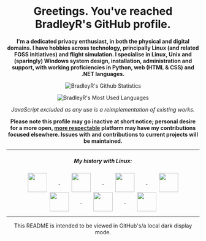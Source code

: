 <h1 align="center">Greetings. You've reached BradleyR's GitHub profile.</h1>
<p align="center"><b>I'm a dedicated privacy enthusiast, in both the physical and digital domains. I have hobbies across technology, principally Linux (and related FOSS initiatives) and flight simulation. I specialise in Linux, Unix and (sparingly) Windows system design, installation, administration and support, with working proficiencies in  Python, web (HTML & CSS) and .NET languages. </b></p>

<p align="center">
<img align="center" src="https://github-readme-stats.vercel.app/api?username=bradley-r&show_icons=true&count_private=true&custom_title=BradleyR's%20Github%20Statistics&theme=dark&include_all_commits=true&icon_color=ffffff" alt="BradleyR's Github Statistics" />
</p>
<p align="center">
<img align="center" src="https://github-readme-stats.vercel.app/api/top-langs/?username=bradley-r&theme=dark&hide=javascript&custom_title=BradleyR's%20Most%20Used%20Languages&card_width=465" alt="BradleyR's Most Used Languages" /> 
</p>
<p align="center"><i>JavaScript excluded as any use is a reimplementation of existing works.</i></p>
<p align="center"><b>Please note this profile may go inactive at short notice; personal desire for a more open, <a href="https://github.com/drop-ice/dear-github-2.0">more respectable</a> platform may have my contributions focused elsewhere. Issues with and contributions to current projects will be maintained.</b></p>
<hr>
<h5 align="center">My history with Linux:</h5>
<p align="center">
<a href="https://ubuntu.com/">
  <img align="center" src="https://raw.githubusercontent.com/bradley-r/bradley-r/main/icons/os_ubuntu.png"  width="50" height="50" hspace=30/>
</a>
<a href="https://linuxmint.com/">
  <img align="center" src="https://raw.githubusercontent.com/bradley-r/bradley-r/main/icons/os_linuxmint_alt.png" width="50" height="50" hspace=30/>
</a>
 <a href="https://getfedora.org/">
  <img align="center" src="https://raw.githubusercontent.com/bradley-r/bradley-r/main/icons/os_fedora.png"  width="50" height="50" hspace=30/>
</a>
<a href="https://www.opensuse.org/">
  <img align="center" src="https://raw.githubusercontent.com/bradley-r/bradley-r/main/icons/os_opensuse.png" width="50" height="50" hspace=30/>
</a>
<a href="https://voidlinux.org/">
  <img align="center" src="https://raw.githubusercontent.com/bradley-r/bradley-r/main/icons/os_void.png" width="50" height="50" hspace=30/>
</a>
 <a href="https://getsol.us/home/">
  <img align="center" src="https://raw.githubusercontent.com/bradley-r/bradley-r/main/icons/os_solus.png"  width="50" height="50" hspace=30/>
</a>
<a href="https://endeavouros.com/">
  <img align="center" src="https://raw.githubusercontent.com/bradley-r/bradley-r/main/icons/os_endeavouros.png" width="50" height="50" hspace=30/>
  </a>
</p>
<hr>
<p align="center">This README is intended to be viewed in GitHub's/a local dark display mode.</p>
